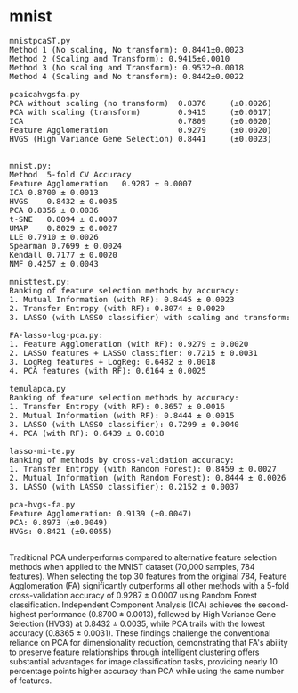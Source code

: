 # mnist
<pre>
mnistpcaST.py
Method 1 (No scaling, No transform): 0.8441±0.0023
Method 2 (Scaling and Transform): 0.9415±0.0010
Method 3 (No scaling and Transform): 0.9532±0.0018
Method 4 (Scaling and No transform): 0.8442±0.0022

pcaicahvgsfa.py
PCA without scaling (no transform)  0.8376     (±0.0026)
PCA with scaling (transform)        0.9415     (±0.0017)
ICA                                 0.7809     (±0.0020)
Feature Agglomeration               0.9279     (±0.0020)
HVGS (High Variance Gene Selection) 0.8441     (±0.0023)

  
mnist.py:
Method	5-fold CV Accuracy
Feature Agglomeration	0.9287 ± 0.0007
ICA	0.8700 ± 0.0013
HVGS	0.8432 ± 0.0035
PCA	0.8356 ± 0.0036
t-SNE	0.8094 ± 0.0007
UMAP	0.8029 ± 0.0027
LLE	0.7910 ± 0.0026
Spearman 0.7699 ± 0.0024
Kendall	0.7177 ± 0.0020
NMF	0.4257 ± 0.0043

mnisttest.py:
Ranking of feature selection methods by accuracy:
1. Mutual Information (with RF): 0.8445 ± 0.0023
2. Transfer Entropy (with RF): 0.8074 ± 0.0020
3. LASSO (with LASSO classifier) with scaling and transform: 0.7299 ± 0.0024

FA-lasso-log-pca.py:
1. Feature Agglomeration (with RF): 0.9279 ± 0.0020
2. LASSO features + LASSO classifier: 0.7215 ± 0.0031
3. LogReg features + LogReg: 0.6482 ± 0.0018
4. PCA features (with RF): 0.6164 ± 0.0025

temulapca.py
Ranking of feature selection methods by accuracy:
1. Transfer Entropy (with RF): 0.8657 ± 0.0016
2. Mutual Information (with RF): 0.8444 ± 0.0015
3. LASSO (with LASSO classifier): 0.7299 ± 0.0040
4. PCA (with RF): 0.6439 ± 0.0018

lasso-mi-te.py
Ranking of methods by cross-validation accuracy:
1. Transfer Entropy (with Random Forest): 0.8459 ± 0.0027
2. Mutual Information (with Random Forest): 0.8444 ± 0.0026
3. LASSO (with LASSO classifier): 0.2152 ± 0.0037

pca-hvgs-fa.py
Feature Agglomeration: 0.9139 (±0.0047)
PCA: 0.8973 (±0.0049)
HVGs: 0.8421 (±0.0055)
  
</pre>

Traditional PCA underperforms compared to alternative feature selection methods when applied to the MNIST dataset (70,000 samples, 784 features). 
When selecting the top 30 features from the original 784, Feature Agglomeration (FA) significantly outperforms all other methods with a 5-fold cross-validation accuracy of 0.9287 ± 0.0007 using Random Forest classification. 
Independent Component Analysis (ICA) achieves the second-highest performance (0.8700 ± 0.0013), followed by High Variance Gene Selection (HVGS) at 0.8432 ± 0.0035, while PCA trails with the lowest accuracy (0.8365 ± 0.0031). 
These findings challenge the conventional reliance on PCA for dimensionality reduction, demonstrating that FA's ability to preserve feature relationships through intelligent clustering offers substantial advantages for image classification tasks, providing nearly 10 percentage points higher accuracy than PCA while using the same number of features. 
